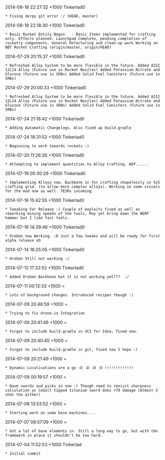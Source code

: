 2014-08-18 22:27:32 +1000 Tinkerlad0 

	* Fixing derpy git error :/ (HEAD, master)

2014-08-18 22:18:30 +1000 Tinkerlad0 

	* Basic Rocket Entity Begun.  - Basic Items implemented for crafting only. Effects planned. Launchpad Complete, pending completion of rocketry components. General Refactoring and clean-up work Working on NBT Rocket Crafting (origin/master, origin/HEAD)

2014-07-29 20:15:37 +1000 Tinkerlad0 

	* Refreshed Alloy System to be more flexible in the future. Added AISI 12L14 Alloy (Future use in Rocket Nozzles) Added Potassium Nitrate and Glucose (Future use in SRBs) Added Solid Fuel Canisters (Future use in SRBs)

2014-07-29 20:00:33 +1000 Tinkerlad0 

	* Refreshed Alloy System to be more flexible in the future. Added AISI 12L14 Alloy (Future use in Rocket Nozzles) Added Potassium Nitrate and Glucose (Future use in SRBs) Added Solid Fuel Canisters (Future use in SRBs)

2014-07-24 21:18:42 +1000 Tinkerlad0 

	* Adding Automatic Changelogs. Also fixed up build.gradle

2014-07-24 18:31:53 +1000 Tinkerlad0 

	* Beginning to work towards rockets :)

2014-07-20 11:26:26 +1000 Tinkerlad0 

	* Attempting to implement quantities to Alloy Crafting. WIP......

2014-07-19 00:30:29 +1000 Tinkerlad0 

	* Implementing Alloys now. Backbone in for crafting shapelessly in 5x5 crafting grid. (to allow more complex alloys). Working on some visuals for the mod now as well. TESRs incoming.

2014-07-16 15:42:55 +1000 Tinkerlad0 

	* Tweaking For Release :) Couple of exploits fixed as well as reworking mining speeds of the tools, May yet bring down the NERF hammer but I like fast tools.

2014-07-16 14:39:46 +1000 Tinkerlad0 

	* OreGen now Working. :D Just a few tweaks and will be ready for first alpha release xD

2014-07-14 16:25:05 +1000 Tinkerlad0 

	* OreGen Still not working :/

2014-07-12 17:32:52 +1000 Tinkerlad0 

	* Added OreGen Backbone but it is not working yet???  :/

2014-07-11 00:12:33 +1000 = 

	* Lots of background changes. Introduced recipes though :)

2014-07-09 20:46:59 +1000 = 

	* Trying to fix drone.io Integration

2014-07-09 20:41:46 +1000 = 

	* Forgot to include build.gradle in VCS for Idea, fixed now.

2014-07-09 20:40:45 +1000 = 

	* Forgot to include build.gradle in git, fixed now I hope :)

2014-07-09 20:21:49 +1000 = 

	* Dynamic Localisations are a go :D :D :D :D !!!!!!!!!!!!!

2014-07-09 00:19:57 +1000 = 

	* Have swords and picks in now :) Though need to revisit sharpness calculation as Cobalt tipped titanium sword does +70 damage (Almost 3 shot the wither)

2014-07-08 13:53:52 +1000 = 

	* Starting work on some base machines....

2014-07-07 08:57:09 +1000 = 

	* Got a lot of base elements in. Still a long way to go, but with the framework in place it shouldn't be too hard.

2014-07-04 11:52:53 +1000 Tinkerlad 

	* Initial commit

